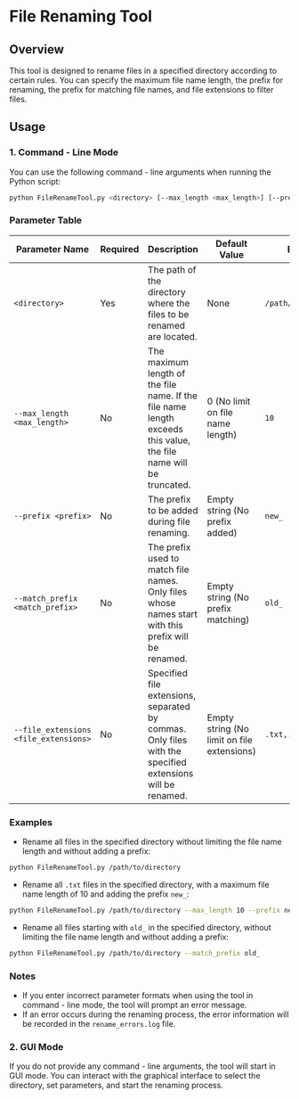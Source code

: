 # File Renaming Tool

## Overview
This tool is designed to rename files in a specified directory according to certain rules. You can specify the maximum file name length, the prefix for renaming, the prefix for matching file names, and file extensions to filter files.

## Usage

### 1. Command - Line Mode
You can use the following command - line arguments when running the Python script:
```bash
python FileRenameTool.py <directory> [--max_length <max_length>] [--prefix <prefix>] [--match_prefix <match_prefix>] [--file_extensions <file_extensions>]
```

### Parameter Table
| Parameter Name | Required | Description | Default Value | Example |
| ---- | ---- | ---- | ---- | ---- |
| `<directory>` | Yes | The path of the directory where the files to be renamed are located. | None | `/path/to/directory` |
| `--max_length <max_length>` | No | The maximum length of the file name. If the file name length exceeds this value, the file name will be truncated. | 0 (No limit on file name length) | `10` |
| `--prefix <prefix>` | No | The prefix to be added during file renaming. | Empty string (No prefix added) | `new_` |
| `--match_prefix <match_prefix>` | No | The prefix used to match file names. Only files whose names start with this prefix will be renamed. | Empty string (No prefix matching) | `old_` |
| `--file_extensions <file_extensions>` | No | Specified file extensions, separated by commas. Only files with the specified extensions will be renamed. | Empty string (No limit on file extensions) | `.txt,.jpg` |

### Examples
- Rename all files in the specified directory without limiting the file name length and without adding a prefix:
```bash
python FileRenameTool.py /path/to/directory
```
- Rename all `.txt` files in the specified directory, with a maximum file name length of 10 and adding the prefix `new_`:
```bash
python FileRenameTool.py /path/to/directory --max_length 10 --prefix new_ --file_extensions .txt
```
- Rename all files starting with `old_` in the specified directory, without limiting the file name length and without adding a prefix:
```bash
python FileRenameTool.py /path/to/directory --match_prefix old_
```

### Notes
- If you enter incorrect parameter formats when using the tool in command - line mode, the tool will prompt an error message.
- If an error occurs during the renaming process, the error information will be recorded in the `rename_errors.log` file.

### 2. GUI Mode
If you do not provide any command - line arguments, the tool will start in GUI mode. You can interact with the graphical interface to select the directory, set parameters, and start the renaming process. 